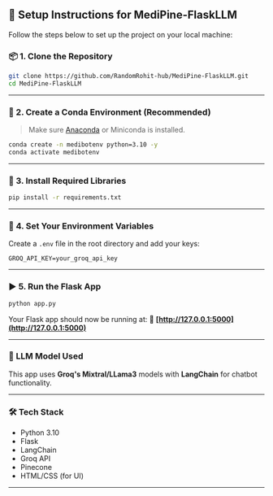 
## 🚀 Setup Instructions for MediPine-FlaskLLM

Follow the steps below to set up the project on your local machine:

### 📦 1. Clone the Repository

```bash
git clone https://github.com/RandomRohit-hub/MediPine-FlaskLLM.git
cd MediPine-FlaskLLM
```

---

### 🐍 2. Create a Conda Environment (Recommended)

> Make sure [Anaconda](https://www.anaconda.com/products/distribution) or Miniconda is installed.

```bash
conda create -n medibotenv python=3.10 -y
conda activate medibotenv
```

---

### 📜 3. Install Required Libraries

```bash
pip install -r requirements.txt
```

---

### 🔑 4. Set Your Environment Variables

Create a `.env` file in the root directory and add your keys:

```env
GROQ_API_KEY=your_groq_api_key
```

---

### ▶️ 5. Run the Flask App

```bash
python app.py
```

Your Flask app should now be running at:
📍 **[http://127.0.0.1:5000](http://127.0.0.1:5000)**

---

### 🧠 LLM Model Used

This app uses **Groq's Mixtral/LLama3** models with **LangChain** for chatbot functionality.

---

### 🛠 Tech Stack

* Python 3.10
* Flask
* LangChain
* Groq API
* Pinecone
* HTML/CSS (for UI)

---


